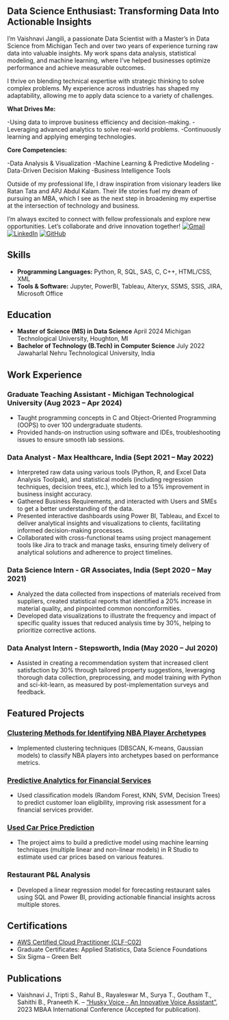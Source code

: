 
## Data Science Enthusiast: Transforming Data Into Actionable Insights
I’m Vaishnavi Jangili, a passionate Data Scientist with a Master’s in Data Science from Michigan Tech and over two years of experience turning raw data into valuable insights. My work spans data analysis, statistical modeling, and machine learning, where I’ve helped businesses optimize performance and achieve measurable outcomes.

I thrive on blending technical expertise with strategic thinking to solve complex problems. My experience across industries has shaped my adaptability, allowing me to apply data science to a variety of challenges.

**What Drives Me:**

-Using data to improve business efficiency and decision-making.
-Leveraging advanced analytics to solve real-world problems.
-Continuously learning and applying emerging technologies.

**Core Competencies:**

-Data Analysis & Visualization
-Machine Learning & Predictive Modeling
-Data-Driven Decision Making
-Business Intelligence Tools

Outside of my professional life, I draw inspiration from visionary leaders like Ratan Tata and APJ Abdul Kalam. Their life stories fuel my dream of pursuing an MBA, which I see as the next step in broadening my expertise at the intersection of technology and business.

I’m always excited to connect with fellow professionals and explore new opportunities. Let’s collaborate and drive innovation together!
[![Gmail](https://img.shields.io/badge/Gmail-D14836?style=for-the-badge&logo=gmail&logoColor=white)](mailto:vjangili@mtu.edu)
[![LinkedIn](https://img.shields.io/badge/LinkedIn-%230077B5.svg?style=for-the-badge&logo=linkedin&logoColor=white)](https://linkedin.com/in/vaishnavi-jangili)
[![GitHub](https://img.shields.io/badge/GitHub-%23121011.svg?style=for-the-badge&logo=github&logoColor=white)](https://github.com/vjangili-26)

## Skills
- **Programming Languages:** Python, R, SQL, SAS, C, C++, HTML/CSS, XML
- **Tools & Software:** Jupyter, PowerBI, Tableau, Alteryx, SSMS, SSIS, JIRA, Microsoft Office

## Education
- **Master of Science (MS) in Data Science**  April 2024
  Michigan Technological University, Houghton, MI
- **Bachelor of Technology (B.Tech) in Computer Science**  July 2022
  Jawaharlal Nehru Technological University, India

## Work Experience

### Graduate Teaching Assistant - Michigan Technological University (Aug 2023 – Apr 2024)
- Taught programming concepts in C and Object-Oriented Programming (OOPS) to over 100 undergraduate students.
- Provided hands-on instruction using software and IDEs, troubleshooting issues to ensure smooth lab sessions.

### Data Analyst - Max Healthcare, India (Sept 2021 – May 2022)
- Interpreted raw data using various tools (Python, R, and Excel Data Analysis Toolpak), and statistical models (including regression techniques, decision trees, etc.), which led to a 15% improvement in business insight accuracy.
- Gathered Business Requirements, and interacted with Users and SMEs to get a better understanding of the data.
- Presented interactive dashboards using Power BI, Tableau, and Excel to deliver analytical insights and visualizations to clients, facilitating informed decision-making processes.
- Collaborated with cross-functional teams using project management tools like Jira to track and manage tasks, ensuring timely delivery of analytical solutions and adherence to project timelines.

### Data Science Intern - GR Associates, India (Sept 2020 – May 2021)
- Analyzed the data collected from inspections of materials received from suppliers, created statistical reports that identified a 20% increase in material quality, and pinpointed common nonconformities.
- Developed data visualizations to illustrate the frequency and impact of specific quality issues that reduced analysis time by 30%, helping to prioritize corrective actions.

### Data Analyst Intern - Stepsworth, India (May 2020 – Jul 2020)
- Assisted in creating a recommendation system that increased client satisfaction by 30% through tailored property suggestions, leveraging thorough data collection, preprocessing, and model training with Python and sci-kit-learn, as measured by post-implementation surveys and feedback.

## Featured Projects

### [Clustering Methods for Identifying NBA Player Archetypes](https://github.com/vjangili-26/Clustering-methods-for-identifying-NBA-player-archetypes)
- Implemented clustering techniques (DBSCAN, K-means, Gaussian models) to classify NBA players into archetypes based on performance metrics.

### [Predictive Analytics for Financial Services](https://github.com/vjangili-26/Predictive-Analytics-for-Financial-Services-)
- Used classification models (Random Forest, KNN, SVM, Decision Trees) to predict customer loan eligibility, improving risk assessment for a financial services provider.

### [Used Car Price Prediction](https://github.com/vjangili-26/Use-car-price-prediction)
- The project aims to build a predictive model using machine learning techniques (multiple linear and non-linear models) in R Studio to estimate used car prices based on various features.

### Restaurant P&L Analysis
- Developed a linear regression model for forecasting restaurant sales using SQL and Power BI, providing actionable financial insights across multiple stores.

## Certifications
- [AWS Certified Cloud Practitioner (CLF-C02)](https://www.credly.com/badges/2ad23967-ccbb-4369-b0d0-77347afb1510/public_url)
- Graduate Certificates: Applied Statistics, Data Science Foundations
- Six Sigma – Green Belt

## Publications
- Vaishnavi J., Tripti S., Rahul B., Rayaleswar M., Surya T., Goutham T., Sahithi B., Praneeth K. – [“Husky Voice - An Innovative Voice Assistant”](https://cdn.ymaws.com/mbaainternational.site-ym.com/resource/resmgr/2023_conference/archived_programs/MBAAI_program_2023_with_awar.pdf), 2023 MBAA International Conference (Accepted for publication).

